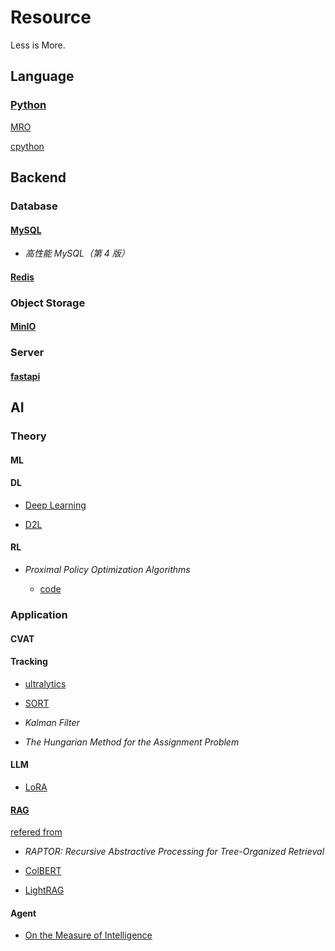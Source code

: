 # Resource

Less is More.

## Language

### [Python](https://docs.python.org/3/)

[MRO](https://opendylan.org/_static/c3-linearization.pdf)

[cpython](https://github.com/python/cpython)

## Backend

### Database

#### [MySQL](https://dev.mysql.com/doc/refman/8.4/en/)

- _高性能 MySQL（第 4 版）_

#### [Redis](https://redis.io/docs/latest/develop/)

### Object Storage

#### [MinIO](https://docs.min.io/enterprise/aistor-object-store/)

### Server

#### [fastapi](https://fastapi.tiangolo.com/)

## AI

### Theory

#### ML

#### DL

- [Deep Learning](https://github.com/exacity/deeplearningbook-chinese)

- [D2L](https://zh.d2l.ai/)

#### RL

- _Proximal Policy Optimization Algorithms_

  - [code](https://github.com/nikhilbarhate99/PPO-PyTorch)

### Application

#### CVAT

#### Tracking

- [ultralytics](https://docs.ultralytics.com/zh/)

- [SORT](https://arxiv.org/abs/1602.00763)

- _Kalman Filter_

- _The Hungarian Method for the Assignment Problem_

#### LLM

- [LoRA](https://arxiv.org/abs/2106.09685)

#### [RAG](https://arxiv.org/abs/2005.11401)

[refered from](https://syhya.github.io/zh/)

- _RAPTOR: Recursive Abstractive Processing for Tree-Organized Retrieval_

- [ColBERT](https://github.com/stanford-futuredata/ColBERT)

- [LightRAG](https://github.com/HKUDS/LightRAG)

#### Agent

- [On the Measure of Intelligence](https://arxiv.org/abs/1911.01547v2)

